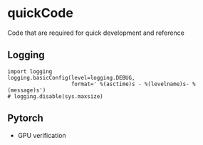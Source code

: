 # quickCode
Code that are required for quick development and reference

## Logging

```
import logging
logging.basicConfig(level=logging.DEBUG,
                    format=' %(asctime)s - %(levelname)s- %(message)s')
# logging.disable(sys.maxsize)
```

## Pytorch

 - GPU verification
 